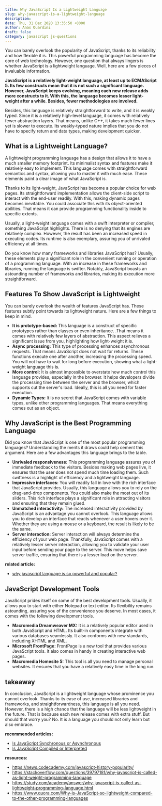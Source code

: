 ```yaml
---
title: Why JavaScript Is a Lightweight Language
slug: why-javascript-is-a-lightweight-language
description: 
date: Thu, 31 Dec 2020 13:35:50 +0000
author: Anas Ouardini
draft: false
category: javascript js-questions
---
```


You can barely overlook the popularity of JavaScript, thanks to its reliability and how flexible it is. This powerful programming language has become the core of web technology. However, one question that always lingers is whether JavaScript is a lightweight language. Well, here are a few pieces of invaluable information.

**JavaScript is a relatively light-weight language, at least up to ECMAScript 5. Its few constructs mean that it is not such a significant language. However, JavaScript keeps evolving, meaning each new release adds more constructs to it. With this, the language becomes lesser light-weight after a while. Besides, fewer methodologies are involved.**

Besides, this language is relatively straightforward to write, and it is weakly typed. Since it is a relatively high-level language, it comes with relatively fewer abstraction layers. That means, unlike C++, it takes much fewer lines yet is slower to execute. Its weakly-typed nature implies that you do not have to specify return and data types, making development quicker.

## What is a Lightweight Language?

A lightweight programming language has a design that allows it to have a much smaller memory footprint. Its minimalist syntax and features make it relatively easy to implement. This language comes with straightforward semantics and syntax, allowing you to master it with much ease. These elements paint a clear image of what JavaScript is.

Thanks to its light-weight, JavaScript has become a popular choice for web pages. Its straightforward implementation allows the client-side script to interact with the end-user readily. With this, making dynamic pages becomes inevitable. You could associate this with its object-oriented abilities. That means it can provide programming functionality inside to specific extents.

Usually, a light-weight language comes with a swift interpreter or compiler, something JavaScript highlights. There is no denying that its engines are relatively complex. However, the result has been an increased speed in executing codes. Its runtime is also exemplary, assuring you of unrivaled efficiency at all times.

Do you know how many frameworks and libraries JavaScript has? Usually, these elements play a significant role in the convenient running or operation of a programming language. With an increase in these frameworks and libraries, running the language is swifter. Notably, JavaScript boasts an astounding number of frameworks and libraries, making its execution more straightforward.

## Features To Show JavaScript is Lightweight

You can barely overlook the wealth of features JavaScript has. These features subtly point towards its lightweight nature. Here are a few things to keep in mind.

- **It is prototype-based:** This language is a construct of specific prototypes rather than classes or even inheritance. .That means it comes with relatively few layers of abstraction. This aspect relieves a significant issue from you, highlighting how light-weight it is.
- **Async processing:** This type of processing enhances asynchronous requests. That means JavaScript does not wait for returns. These functions execute one after another, increasing the processing speed. You will not have to wait for long before execution, showing what a light-weight language this is.
- **More control:** It is almost impossible to overstate how much control this language provides, especially in the browser. It helps developers divide the processing time between the server and the browser, which supports cut the server's load. Ideally, this is all you need for faster execution.
- **Dynamic Types:** It is no secret that JavaScript comes with variable types, unlike other programming languages. That means everything comes out as an object.

## Why JavaScript is the Best Programming Language

Did you know that JavaScript is one of the most popular programming languages? Understanding the merits it draws could help cement this argument. Here are a few advantages this language brings to the table.

- **Unrivaled responsiveness:** This programming language assures you of immediate feedback to the visitors. Besides making web pages live, it ensures that the user does not spend much time loading them. Such swiftness is a highlight of efficiency and a lightweight language.
- **Impressive interfaces:** You will readily fall in love with the rich interface that JavaScript provides. Usually, this language allows you to rely on the drag-and-drop components. You could also make the most out of its sliders. This rich interface plays a significant role in attracting visitors and ensuring that they remain glued.
- **Unmatched interactivity:** The increased interactivity provided by JavaScript is an advantage you cannot overlook. This language allows you to develop an interface that reacts whenever a user hovers over it. Whether they are using a mouse or a keyboard, the result is likely to be the same.
- **Server interaction:** Server interaction will always determine the efficiency of your web page. Thankfully, JavaScript comes with a relatively lesser server interaction, allowing you to validate your user input before sending your page to the server. This move helps save server traffic, ensuring that there is a lesser load on the server.

**related article:**

- <a href="/posts/why-javascript-is-powerful/" target="_blank" aria-label=" (opens in a new tab)" rel="noreferrer noopener" class="rank-math-link">why javascript language is so powerful and popular?</a>

## JavaScript Development Tools

JavaScript prides itself on some of the best development tools. Usually, it allows you to start with either Notepad or text editor. Its flexibility remains astounding, assuring you of the convenience you deserve. In most cases, it comes with the following development tools.

- **Macromedia Dreamweaver MX:** It is a relatively popular editor used in both JavaScript and HTML. Its built-in components integrate with various databases seamlessly. It also conforms with new standards, including XHTML and XML.
- **Microsoft FrontPage:** FrontPage is a new tool that provides various JavaScript tools. It also comes in handy in creating interactive web pages.
- **Macromedia Homesite 5:** This tool is all you need to manage personal websites. It ensures that you have a relatively easy time in the long run.

## takeaway

In conclusion, JavaScript is a lightweight language whose prominence you cannot overlook. Thanks to its ease of use, increased libraries and frameworks, and straightforwardness, this language is all you need. However, there is a high chance that the language will be less lightweight in the future. That is because each new release comes with extra stuff. But should that worry you? No. It is a language you should not only learn but also embrace.

**recommended articles:**

- <a href="/posts/is-javascript-synchronous-or-asynchronous/" target="_blank" aria-label=" (opens in a new tab)" rel="noreferrer noopener" class="rank-math-link">Is JavaScript Synchronous or Asynchronous</a>
- <a href="/posts/is-javascript-compiled-or-interpreted/" target="_blank" aria-label=" (opens in a new tab)" rel="noreferrer noopener" class="rank-math-link">Is JavaScript Compiled or Interpreted</a>

**resources:**

- <a href="https://news.codecademy.com/javascript-history-popularity/" target="_blank" rel="noreferrer noopener nofollow">https://news.codecademy.com/javascript-history-popularity/</a>
- <a href="https://stackoverflow.com/questions/39797181/why-javascript-is-called-as-light-weight-programming-language" target="_blank" rel="noreferrer noopener nofollow">https://stackoverflow.com/questions/39797181/why-javascript-is-called-as-light-weight-programming-language</a>
- <a href="https://study.com/academy/answer/why-javascript-is-called-as-lightweight-programming-language.html" target="_blank" rel="noreferrer noopener nofollow">https://study.com/academy/answer/why-javascript-is-called-as-lightweight-programming-language.html</a>
- <a href="https://www.quora.com/Why-is-JavaScript-so-lightweight-compared-to-the-other-programming-languages" target="_blank" rel="noreferrer noopener nofollow">https://www.quora.com/Why-is-JavaScript-so-lightweight-compared-to-the-other-programming-languages</a>
